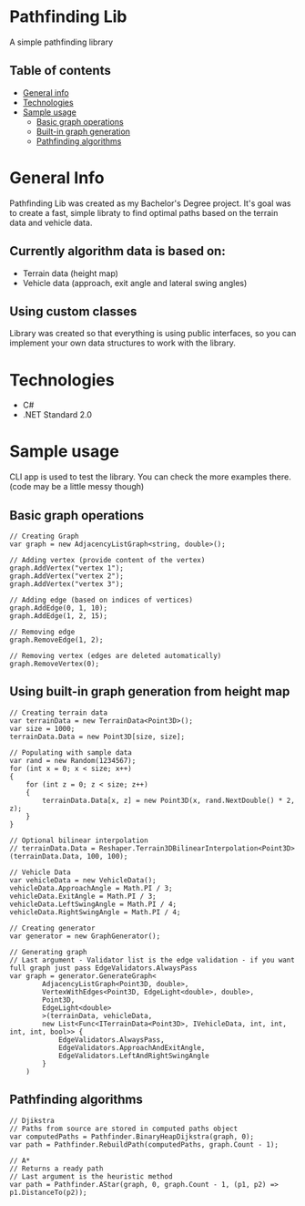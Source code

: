 # Pathfinding Lib
A simple pathfinding library

## Table of contents
* [General info](#general-info)
* [Technologies](#technologies)
* [Sample usage](#sample-usage)
  * [Basic graph operations](#basic-graph-operations)
  * [Built-in graph generation](#using-built-in-graph-generation-from-height-map)
  * [Pathfinding algorithms](#pathfinding-algorithms)

# General Info
Pathfinding Lib was created as my Bachelor's Degree project. It's goal was to create a fast, simple libraty to find optimal paths based on the terrain data and vehicle data.
## Currently algorithm data is based on:
* Terrain data (height map)
* Vehicle data (approach, exit angle and lateral swing angles)
## Using custom classes
Library was created so that everything is using public interfaces, so you can implement your own data structures to work with the library.

# Technologies
* C#
* .NET Standard 2.0

# Sample usage
CLI app is used to test the library. You can check the more examples there. (code may be a little messy though)

## Basic graph operations
```
// Creating Graph
var graph = new AdjacencyListGraph<string, double>();

// Adding vertex (provide content of the vertex)
graph.AddVertex("vertex 1");
graph.AddVertex("vertex 2");
graph.AddVertex("vertex 3");

// Adding edge (based on indices of vertices)
graph.AddEdge(0, 1, 10);
graph.AddEdge(1, 2, 15);

// Removing edge
graph.RemoveEdge(1, 2);

// Removing vertex (edges are deleted automatically)
graph.RemoveVertex(0);
```

## Using built-in graph generation from height map
```
// Creating terrain data
var terrainData = new TerrainData<Point3D>();
var size = 1000;
terrainData.Data = new Point3D[size, size];

// Populating with sample data
var rand = new Random(1234567);
for (int x = 0; x < size; x++)
{
	for (int z = 0; z < size; z++)
	{
		terrainData.Data[x, z] = new Point3D(x, rand.NextDouble() * 2, z);
	}
}

// Optional bilinear interpolation
// terrainData.Data = Reshaper.Terrain3DBilinearInterpolation<Point3D>(terrainData.Data, 100, 100);

// Vehicle Data
var vehicleData = new VehicleData();
vehicleData.ApproachAngle = Math.PI / 3;
vehicleData.ExitAngle = Math.PI / 3;
vehicleData.LeftSwingAngle = Math.PI / 4;
vehicleData.RightSwingAngle = Math.PI / 4;

// Creating generator
var generator = new GraphGenerator();

// Generating graph
// Last argument - Validator list is the edge validation - if you want full graph just pass EdgeValidators.AlwaysPass
var graph = generator.GenerateGraph<
		AdjacencyListGraph<Point3D, double>,
		VertexWithEdges<Point3D, EdgeLight<double>, double>,
		Point3D,
		EdgeLight<double>
		>(terrainData, vehicleData,
		new List<Func<ITerrainData<Point3D>, IVehicleData, int, int, int, int, bool>> {
			EdgeValidators.AlwaysPass,
			EdgeValidators.ApproachAndExitAngle,
			EdgeValidators.LeftAndRightSwingAngle
		}
	)
```


## Pathfinding algorithms
```
// Djikstra
// Paths from source are stored in computed paths object
var computedPaths = Pathfinder.BinaryHeapDijkstra(graph, 0);
var path = Pathfinder.RebuildPath(computedPaths, graph.Count - 1);

// A*
// Returns a ready path
// Last argument is the heuristic method
var path = Pathfinder.AStar(graph, 0, graph.Count - 1, (p1, p2) => p1.DistanceTo(p2));
```
